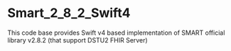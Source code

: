 # Smart_2_8_2_Swift4
This code base provides Swift v4 based implementation of SMART official library v2.8.2 (that support DSTU2 FHIR Server)
